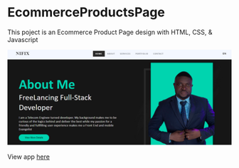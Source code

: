 # EcommerceProductsPage

This poject is an Ecommerce Product Page design with HTML, CSS, & Javascript

![PortfolioDesign](./abt.PNG)

View app [here](https://gatemediang.github.io/PortfolioDesign)
